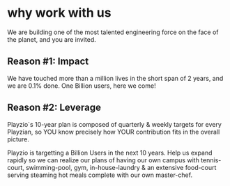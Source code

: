 # why work with us

We are building one of the most talented engineering force on the face of the planet, and you are invited.

## Reason #1: Impact
We have touched more than a million lives in the short span of 2 years, and we are 0.1% done. One Billion users, here we come!

## Reason #2: Leverage
Playzio`s 10-year plan is composed of quarterly & weekly targets for every Playzian, so YOU know precisely how YOUR contribution fits in the overall picture.



Playzio is targetting a Billion Users in the next 10 years. Help us expand rapidly so we can realize our plans of having our own campus with tennis-court, swimming-pool, gym, in-house-laundry & an extensive food-court serving steaming hot meals complete with our own master-chef.